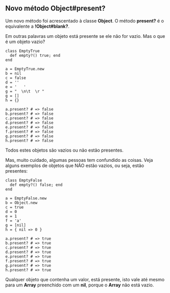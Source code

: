 ## Novo método Object#present?

Um novo método foi acrescentado à classe **Object**. O método **present?** é o equivalente a **!Object#blank?**.

Em outras palavras um objeto está presente se ele não for vazio. Mas o que é um objeto vazio?

	class EmptyTrue
	  def empty?() true; end
	end

	a = EmptyTrue.new
	b = nil
	c = false
	d = ''
	e = '   '
	g = "  \n\t  \r "
	g = []
	h = {}

	a.present? # => false
	b.present? # => false
	c.present? # => false
	d.present? # => false
	e.present? # => false
	f.present? # => false
	g.present? # => false
	h.present? # => false

Todos estes objetos são vazios ou não estão presentes.

Mas, muito cuidado, algumas pessoas tem confundido as coisas. Veja alguns exemplos de objetos que NÃO estão vazios, ou seja, estão presentes:

	class EmptyFalse
	  def empty?() false; end
	end

	a = EmptyFalse.new
	b = Object.new
	c = true
	d = 0
	e = 1
	f = 'a'
	g = [nil]
	h = { nil => 0 }

	a.present? # => true
	b.present? # => true
	c.present? # => true
	d.present? # => true
	e.present? # => true
	f.present? # => true
	g.present? # => true
	h.present? # => true

Qualquer objeto que contenha um valor, está presente, isto vale até mesmo para um **Array** preenchido com um **nil**, porque o **Array** não está vazio.
